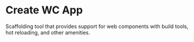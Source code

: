 # Create WC App

Scaffolding tool that provides support for web components with build tools, hot reloading, and other amenities.
